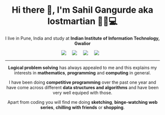 <h1 align='center'> Hi there 👋, I'm Sahil Gangurde aka lostmartian  🙋‍♂️💻 </h1>

<p align='center'>
  I live in Pune, India and study at <b>Indian Institute of Information Technology, Gwalior</b> 
</p>

<p align='center'>
  <a href="https://twitter.com/lost_martian_"><img src="https://img.shields.io/badge/twitter-%231DA1F2.svg?&style=for-the-badge&logo=twitter&logoColor=white" /></a>&nbsp;&nbsp;&nbsp;&nbsp;
  <a href="mailto:sahilgangurde08@gmail.com"><img src="https://img.shields.io/badge/gmail-%23D14836.svg?&style=for-the-badge&logo=gmail&logoColor=white" /></a>&nbsp;&nbsp;&nbsp;&nbsp;
  <a href="https://www.linkedin.com/in/sahil-gangurde-189640190/"><img src="https://img.shields.io/badge/linkedin-%230077B5.svg?&style=for-the-badge&logo=linkedin&logoColor=white" /></a>&nbsp;&nbsp;&nbsp;&nbsp;
  <a href="https://www.instagram.com/_lostmartian_/"><img src="	https://img.shields.io/badge/instagram-%23E4405F.svg?&style=for-the-badge&logo=instagram&logoColor=white" /></a>&nbsp;&nbsp;&nbsp;&nbsp;
</p>

<hr>

<p align='center'>
  <b>Logical problem solving</b> has always appealed to me and this explains my interests in <b>mathematics</b>, <b>programming</b> and <b>computing</b> in general. 
</p>

<p align='center'>
  I have been doing <b>competitive programming</b> over the past one year and have come across different <b>data structures and algorithms</b> and have been very well equiped with those.
</p>


<p align='center'>
  Apart from coding you will find me doing <b>sketching</b>, <b>binge-watching web series</b>, <b>chilling with friends</b> or <b>shopping</b>.
</p>
